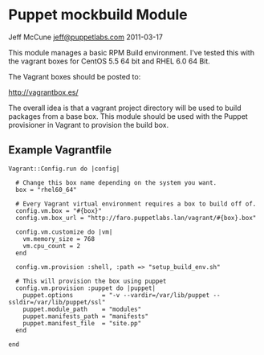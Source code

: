 # Puppet mockbuild Module

Jeff McCune <jeff@puppetlabs.com>
2011-03-17

This module manages a basic RPM Build environment.  I've tested this with the
vagrant boxes for CentOS 5.5 64 bit and RHEL 6.0 64 Bit.

The Vagrant boxes should be posted to:

 http://vagrantbox.es/

The overall idea is that a vagrant project directory will be used to build
packages from a base box.  This module should be used with the Puppet
provisioner in Vagrant to provision the build box.

## Example Vagrantfile

    Vagrant::Config.run do |config|

      # Change this box name depending on the system you want.
      box = "rhel60_64"

      # Every Vagrant virtual environment requires a box to build off of.
      config.vm.box = "#{box}"
      config.vm.box_url = "http://faro.puppetlabs.lan/vagrant/#{box}.box"

      config.vm.customize do |vm|
        vm.memory_size = 768
        vm.cpu_count = 2
      end

      config.vm.provision :shell, :path => "setup_build_env.sh"

      # This will provision the box using puppet
      config.vm.provision :puppet do |puppet|
        puppet.options        = "-v --vardir=/var/lib/puppet --ssldir=/var/lib/puppet/ssl"
        puppet.module_path    = "modules"
        puppet.manifests_path = "manifests"
        puppet.manifest_file  = "site.pp"
      end

    end

